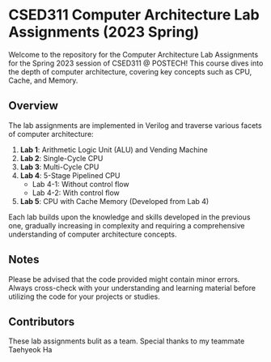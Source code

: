 # CSED311 Computer Architecture Lab Assignments (2023 Spring)

Welcome to the repository for the Computer Architecture Lab Assignments for the Spring 2023 session of CSED311 @ POSTECH! This course dives into the depth of computer architecture, covering key concepts such as CPU, Cache, and Memory.

## Overview

The lab assignments are implemented in Verilog and traverse various facets of computer architecture:

1. **Lab 1**: Arithmetic Logic Unit (ALU) and Vending Machine
2. **Lab 2**: Single-Cycle CPU
3. **Lab 3**: Multi-Cycle CPU
4. **Lab 4**: 5-Stage Pipelined CPU
   - Lab 4-1: Without control flow
   - Lab 4-2: With control flow
5. **Lab 5**: CPU with Cache Memory (Developed from Lab 4)

Each lab builds upon the knowledge and skills developed in the previous one, gradually increasing in complexity and requiring a comprehensive understanding of computer architecture concepts.

## Notes

Please be advised that the code provided might contain minor errors. Always cross-check with your understanding and learning material before utilizing the code for your projects or studies.

## Contributors

These lab assignments bulit as a team. Special thanks to my teammate Taehyeok Ha
